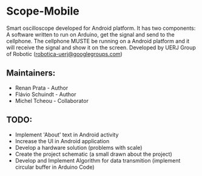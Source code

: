 Scope-Mobile
=======
Smart oscilloscope developed for Android platform. It has two components: A software written to run on Arduino, get the signal and send to the cellphone. The cellphone MUSTE be running on a Android platform and it will receive the signal and show it on the screen. Developed by UERJ Group of Robotic (robotica-uerj@googlegroups.com)

Maintainers:
-----------
* Renan Prata - Author
* Flávio Schuindt - Author
* Michel Tcheou - Collaborator 

TODO:
----
* Implement 'About' text in Android activity
* Increase the UI in Android application
* Develop a hardware solution (problems with scale)
* Create the project schematic (a small drawn about the project)
* Develop and Implement Algorithm for data transmition (implement circular buffer in Arduino Code)
